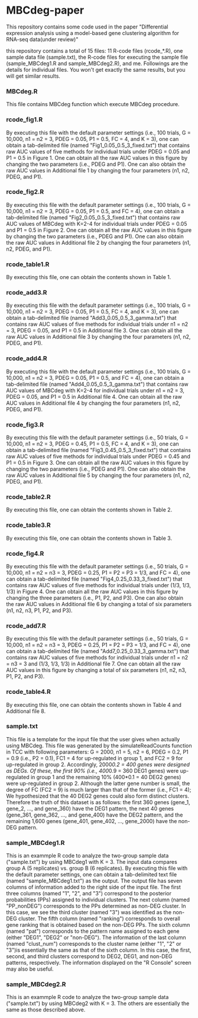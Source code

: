 # MBCdeg-paper

This repository contains some code used in the paper "Differential expression analysis using a model-based gene clustering algorithm for RNA-seq data(under review)"

this repository contains a total of 15 files: 11 R-code files (rcode_*.R), one sample data file (sample.txt), the R-code files for executing the sample file (sample_MBCdeg1.R and sample_MBCdeg2.R), and me. Followings are the details for individual files. You won't get exactly the same results, but you will get similar results. 

###  MBCdeg.R  ###
This file contains MBCdeg function which execute MBCdeg procedure.

###  rcode_fig1.R  ###
By executing this file with the default parameter settings (i.e., 100 trials, G = 10,000, n1 = n2 = 3, PDEG = 0.05, P1 = 0.5, FC = 4, and K = 3), one can obtain a tab-delimited file (named "Fig1_0.05_0.5_3_fixed.txt") that contains raw AUC values of five methods for individual trials under PDEG = 0.05 and P1 = 0.5 in Figure 1. One can obtain all the raw AUC values in this figure by changing the two parameters (i.e., PDEG and P1). One can also obtain the raw AUC values in Additional file 1 by changing the four parameters (n1, n2, PDEG, and P1).

###  rcode_fig2.R  ###
By executing this file with the default parameter settings (i.e., 100 trials, G = 10,000, n1 = n2 = 3, PDEG = 0.05, P1 = 0.5, and FC = 4), one can obtain a tab-delimited file (named "Fig2_0.05_0.5_3_fixed.txt") that contains raw AUC values of MBCdeg with K=2-4 for individual trials under PDEG = 0.05 and P1 = 0.5 in Figure 2. One can obtain all the raw AUC values in this figure by changing the two parameters (i.e., PDEG and P1). One can also obtain the raw AUC values in Additional file 2 by changing the four parameters (n1, n2, PDEG, and P1).

###  rcode_table1.R  ###
By executing this file, one can obtain the contents shown in Table 1.

###  rcode_add3.R  ###
By executing this file with the default parameter settings (i.e., 100 trials, G = 10,000, n1 = n2 = 3, PDEG = 0.05, P1 = 0.5, FC = 4, and K = 3), one can obtain a tab-delimited file (named "Add3_0.05_0.5_3_gamma.txt") that contains raw AUC values of five methods for individual trials under n1 = n2 = 3, PDEG = 0.05, and P1 = 0.5 in Additional file 3. One can obtain all the raw AUC values in Additional file 3 by changing the four parameters (n1, n2, PDEG, and P1).

###  rcode_add4.R  ###
By executing this file with the default parameter settings (i.e., 100 trials, G = 10,000, n1 = n2 = 3, PDEG = 0.05, P1 = 0.5, and FC = 4), one can obtain a tab-delimited file (named "Add4_0.05_0.5_3_gamma.txt") that contains raw AUC values of MBCdeg with K=2-4 for individual trials under n1 = n2 = 3, PDEG = 0.05, and P1 = 0.5 in Additional file 4. One can obtain all the raw AUC values in Additional file 4 by changing the four parameters (n1, n2, PDEG, and P1).

###  rcode_fig3.R  ###
By executing this file with the default parameter settings (i.e., 50 trials, G = 10,000, n1 = n2 = 3, PDEG = 0.45, P1 = 0.5, FC = 4, and K = 3), one can obtain a tab-delimited file (named "Fig3_0.45_0.5_3_fixed.txt") that contains raw AUC values of five methods for individual trials under PDEG = 0.45 and P1 = 0.5 in Figure 3. One can obtain all the raw AUC values in this figure by changing the two parameters (i.e., PDEG and P1). One can also obtain the raw AUC values in Additional file 5 by changing the four parameters (n1, n2, PDEG, and P1).

###  rcode_table2.R  ###
By executing this file, one can obtain the contents shown in Table 2.

###  rcode_table3.R  ###
By executing this file, one can obtain the contents shown in Table 3.

###  rcode_fig4.R  ###
By executing this file with the default parameter settings (i.e., 50 trials, G = 10,000, n1 = n2 = n3 = 3, PDEG = 0.25, P1 = P2 = P3 = 1/3, and FC = 4), one can obtain a tab-delimited file (named "Fig4_0.25_0.33_3_fixed.txt") that contains raw AUC values of five methods for individual trials under (1/3, 1/3, 1/3) in Figure 4. One can obtain all the raw AUC values in this figure by changing the three parameters (i.e., P1, P2, and P3). One can also obtain the raw AUC values in Additional file 6 by changing a total of six parameters (n1, n2, n3, P1, P2, and P3).

###  rcode_add7.R  ###
By executing this file with the default parameter settings (i.e., 50 trials, G = 10,000, n1 = n2 = n3 = 3, PDEG = 0.25, P1 = P2 = P3 = 1/3, and FC = 4), one can obtain a tab-delimited file (named "Add7_0.25_0.33_3_gamma.txt") that contains raw AUC values of five methods for individual trials under n1 = n2 = n3 = 3 and (1/3, 1/3, 1/3) in Additional file 7. One can obtain all the raw AUC values in this figure by changing a total of six parameters (n1, n2, n3, P1, P2, and P3).

###  rcode_table4.R  ###
By executing this file, one can obtain the contents shown in Table 4 and Additional file 8.

###  sample.txt  ###
This file is a template for the input file that the user gives when actually using MBCdeg. This file was generated by the simulateReadCounts function in TCC with following parameters: G = 2000, n1 = 5, n2 = 6, PDEG = 0.2, P1 = 0.9 (i.e., P2 = 0.1), FC1 = 4 for up-regulated in group 1, and FC2 = 9 for up-regulated in group 2. Accordingly, 2000*0.2 = 400 genes were designed as DEGs. Of these, the first 90% (i.e., 400*0.9 = 360 DEG1 genes) were up-regulated in group 1 and the remaining 10% (400*0.1 = 40 DEG2 genes) were up-regulated in group 2. Although the latter gene number is small, the degree of FC (FC2 = 9) is much larger than that of the former (i.e., FC1 = 4); We hypothesized that the 40 DEG2 genes could also form distinct clusters. Therefore the truth of this dataset is as follows: the first 360 genes (gene_1, gene_2, ..., and gene_360) have the DEG1 pattern, the next 40 genes (gene_361, gene_362, ..., and gene_400) have the DEG2 pattern, and the remaining 1,600 genes (gene_401, gene_402, ..., gene_2000) have the non-DEG pattern.

###  sample_MBCdeg1.R  ###
This is an exammple R code to analyze the two-group sample data ("sample.txt") by using MBCdeg1 with K = 3. The input data compares group A (5 replicates) vs. group B (6 replicates). By executing this file with the default parameter settings, one can obtain a tab-delimited text file (named "sample_MBCdeg1.txt") as the output. The output file has seven columns of information added to the right side of the input file. The first three columns (named "1", "2", and "3") correspond to the posterior probabilities (PPs) assigned to individual clusters. The next column (named "PP_nonDEG") corresponds to the PPs determined as non-DEG cluster. In this case, we see the third cluster (named "3") was identified as the non-DEG cluster. The fifth column (named "ranking") corresponds to overall gene ranking that is obtained based on the non-DEG PPs. The sixth column (named "pat") corresponds to the pattern name assigned to each gene (either "DEG1", "DEG2" or "non-DEG"). The information of the last column (named "clust_num") corresponds to the cluster name (either "1", "2" or "3")is essentially the same as that of the sixth column. In this case, the first, second, and third clusters correspond to DEG2, DEG1, and non-DEG patterns, respectively. The information displayed on the "R Console" screen may also be useful.

###  sample_MBCdeg2.R  ###
This is an exammple R code to analyze the two-group sample data ("sample.txt") by using MBCdeg2 with K = 3. The others are essentially the same as those described above.



